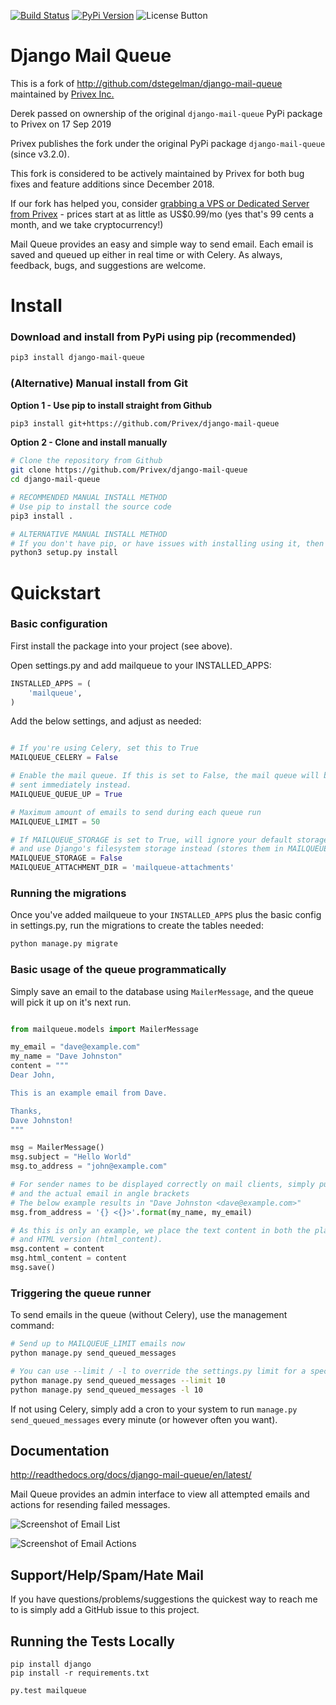 [![Build Status](https://travis-ci.org/Privex/django-mail-queue.png?branch=master)](https://travis-ci.org/Privex/django-mail-queue)
[![PyPi Version](https://img.shields.io/pypi/v/django-mail-queue.svg)](https://pypi.org/project/django-mail-queue/)
![License Button](https://img.shields.io/pypi/l/django-mail-queue)

Django Mail Queue
=================

This is a fork of http://github.com/dstegelman/django-mail-queue maintained by [Privex Inc.](https://www.privex.io/)

Derek passed on ownership of the original `django-mail-queue` PyPi package to Privex on 17 Sep 2019

Privex publishes the fork under the original PyPi package `django-mail-queue` (since v3.2.0).

This fork is considered to be actively maintained by Privex for both bug fixes and feature additions since
December 2018. 

If our fork has helped you, consider 
[grabbing a VPS or Dedicated Server from Privex](https://www.privex.io/) - prices start at as little 
as US$0.99/mo (yes that's 99 cents a month, and we take cryptocurrency!)

Mail Queue provides an easy and simple way to send email.  Each email is saved and queued up either in
real time or with Celery.  As always, feedback, bugs, and suggestions are welcome.



Install
========

### Download and install from PyPi using pip (recommended)

```sh
pip3 install django-mail-queue
```

### (Alternative) Manual install from Git

**Option 1 - Use pip to install straight from Github**

```sh
pip3 install git+https://github.com/Privex/django-mail-queue
```

**Option 2 - Clone and install manually**

```bash
# Clone the repository from Github
git clone https://github.com/Privex/django-mail-queue
cd django-mail-queue

# RECOMMENDED MANUAL INSTALL METHOD
# Use pip to install the source code
pip3 install .

# ALTERNATIVE MANUAL INSTALL METHOD
# If you don't have pip, or have issues with installing using it, then you can use setuptools instead.
python3 setup.py install
```

Quickstart
============

### Basic configuration

First install the package into your project (see above).

Open settings.py and add mailqueue to your INSTALLED_APPS:

```python
INSTALLED_APPS = (
    'mailqueue',
)
```

Add the below settings, and adjust as needed:

```python

# If you're using Celery, set this to True
MAILQUEUE_CELERY = False

# Enable the mail queue. If this is set to False, the mail queue will be disabled and emails will be 
# sent immediately instead.
MAILQUEUE_QUEUE_UP = True

# Maximum amount of emails to send during each queue run
MAILQUEUE_LIMIT = 50

# If MAILQUEUE_STORAGE is set to True, will ignore your default storage settings
# and use Django's filesystem storage instead (stores them in MAILQUEUE_ATTACHMENT_DIR) 
MAILQUEUE_STORAGE = False
MAILQUEUE_ATTACHMENT_DIR = 'mailqueue-attachments'

```

### Running the migrations

Once you've added mailqueue to your `INSTALLED_APPS` plus the basic config in settings.py, run the 
migrations to create the tables needed:


```bash
python manage.py migrate
```

### Basic usage of the queue programmatically

Simply save an email to the database using `MailerMessage`, and the queue will pick it up on it's next run.

```python

from mailqueue.models import MailerMessage

my_email = "dave@example.com"
my_name = "Dave Johnston"
content = """
Dear John,

This is an example email from Dave.

Thanks,
Dave Johnston!
"""

msg = MailerMessage()
msg.subject = "Hello World"
msg.to_address = "john@example.com"

# For sender names to be displayed correctly on mail clients, simply put your name first
# and the actual email in angle brackets 
# The below example results in "Dave Johnston <dave@example.com>"
msg.from_address = '{} <{}>'.format(my_name, my_email)

# As this is only an example, we place the text content in both the plaintext version (content) 
# and HTML version (html_content).
msg.content = content
msg.html_content = content
msg.save()


``` 




### Triggering the queue runner


To send emails in the queue (without Celery), use the management command:

```bash
# Send up to MAILQUEUE_LIMIT emails now
python manage.py send_queued_messages

# You can use --limit / -l to override the settings.py limit for a specific run
python manage.py send_queued_messages --limit 10
python manage.py send_queued_messages -l 10
```

If not using Celery, simply add a cron to your system to run `manage.py send_queued_messages` every minute (or however
often you want).



Documentation
-------------

http://readthedocs.org/docs/django-mail-queue/en/latest/

Mail Queue provides an admin interface to view all attempted emails and actions for resending failed messages.

![Screenshot of Email List](https://cdn.privex.io/github/privex-mail-queue/pmq-message-list.png)

![Screenshot of Email Actions](https://cdn.privex.io/github/privex-mail-queue/pmq-message-actions.png)


Support/Help/Spam/Hate Mail
---------------------------

If you have questions/problems/suggestions the quickest way to reach me to is simply add a GitHub issue to this project.

Running the Tests Locally
-------------------------

```
pip install django
pip install -r requirements.txt

py.test mailqueue
```
